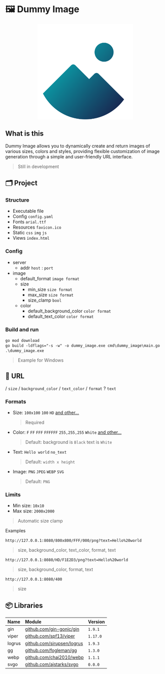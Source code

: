 # 🖼️ Dummy Image

<p align="center">
  <img src="logo.svg" width=300>
</p>

## What is this

Dummy Image allows you to dynamically create and return images of various sizes, colors and styles, providing flexible customization of image generation through a simple and user-friendly URL interface.

> Still in development

## 🗂️ Project

### Structure

- Executable file
- Config `config.yaml`
- Fonts `arial.ttf`
- Resources `favicon.ico`
- Static `css` `img` `js`
- Views `index.html`

### Config

- server
  - addr `host` : `port`
- image
  - default_format `image format`
  - size
    - min_size `size format`
    - max_size `size format`
    - size_clamp `bool`
  - color
    - default_background_color `color format`
    - default_text_color `color format`

### Build and run

```
go mod download
go build -ldflags="-s -w" -o dummy_image.exe cmd\dummy_image\main.go
.\dummy_image.exe
```

> Example for Windows

## 📃 URL

/ `size` / `background_color` / `text_color` / `format` ? `text`

### Formats

- Size: `100x100` `100` `HD` [and other...](RESOLUTIONS.md)

  > Required

- Color: `F` `FF` `FFF` `FFFFFF` `255,255,255` `White` [and other...](COLORS.md)

  > Default: background is `Black` text is `White`

- Text: `Hello world` `no_text`

  > Default: `width x height`

- Image: `PNG` `JPEG` `WEBP` `SVG`

  > Default: `PNG`

### Limits

- Min size: `10x10`
- Max size: `2000x2000`

> Automatic size clamp

Examples

```
http://127.0.0.1:8080/800x800/FFF/000/png?text=Hello%20world
```

> size, background_color, text_color, format, text

```
http://127.0.0.1:8080/HD/F1E2D3/png?text=Hello%20world
```

> size, background_color, format, text

```
http://127.0.0.1:8080/400
```

> size

## 📦 Libraries

| Name   | Module                                                           | Version  |
| :----- | :--------------------------------------------------------------- | :------- |
| gin    | [github.com/gin-gonic/gin](https://github.com/gin-gonic/gin)     | `1.9.1`  |
| viper  | [github.com/spf13/viper](https://github.com/spf13/viper)         | `1.17.0` |
| logrus | [github.com/sirupsen/logrus](https://github.com/sirupsen/logrus) | `1.9.3`  |
| gg     | [github.com/fogleman/gg](https://github.com/fogleman/gg)         | `1.3.0`  |
| webp   | [github.com/chai2010/webp](https://github.com/chai2010/webp)     | `1.1.1`  |
| svgo   | [github.com/ajstarks/svgo](https://github.com/ajstarks/svgo)     | `0.0.0`  |
